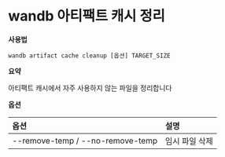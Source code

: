 
# wandb 아티팩트 캐시 정리

**사용법**

`wandb artifact cache cleanup [옵션] TARGET_SIZE`

**요약**

아티팩트 캐시에서 자주 사용하지 않는 파일을 정리합니다

**옵션**

| **옵션** | **설명** |
| :--- | :--- |
| --remove-temp / --no-remove-temp | 임시 파일 삭제 |